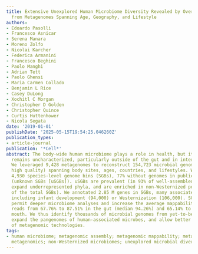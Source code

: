 ```yaml
---
title: Extensive Unexplored Human Microbiome Diversity Revealed by Over 150,000 Genomes
  from Metagenomes Spanning Age, Geography, and Lifestyle
authors:
- Edoardo Pasolli
- Francesco Asnicar
- Serena Manara
- Moreno Zolfo
- Nicolai Karcher
- Federica Armanini
- Francesco Beghini
- Paolo Manghi
- Adrian Tett
- Paolo Ghensi
- Maria Carmen Collado
- Benjamin L Rice
- Casey DuLong
- Xochitl C Morgan
- Christopher D Golden
- Christopher Quince
- Curtis Huttenhower
- Nicola Segata
date: '2019-01-01'
publishDate: '2025-05-15T19:54:25.046260Z'
publication_types:
- article-journal
publication: '*Cell*'
abstract: The body-wide human microbiome plays a role in health, but its full diversity
  remains uncharacterized, particularly outside of the gut and in international populations.
  We leveraged 9,428 metagenomes to reconstruct 154,723 microbial genomes (45% of
  high quality) spanning body sites, ages, countries, and lifestyles. We recapitulated
  4,930 species-level genome bins (SGBs), 77% without genomes in public repositories
  (unknown SGBs [uSGBs]). uSGBs are prevalent (in 93% of well-assembled samples),
  expand underrepresented phyla, and are enriched in non-Westernized populations (40%
  of the total SGBs). We annotated 2.85 M genes in SGBs, many associated with conditions
  including infant development (94,000) or Westernization (106,000). SGBs and uSGBs
  permit deeper microbiome analyses and increase the average mappability of metagenomic
  reads from 67.76% to 87.51% in the gut (median 94.26%) and 65.14% to 82.34% in the
  mouth. We thus identify thousands of microbial genomes from yet-to-be-named species,
  expand the pangenomes of human-associated microbes, and allow better exploitation
  of metagenomic technologies.
tags:
- human microbiome; metagenomic assembly; metagenomic mappability; metagenomic meta-analysis;
  metagenomics; non-Westernized microbiomes; unexplored microbial diversity
---
```


